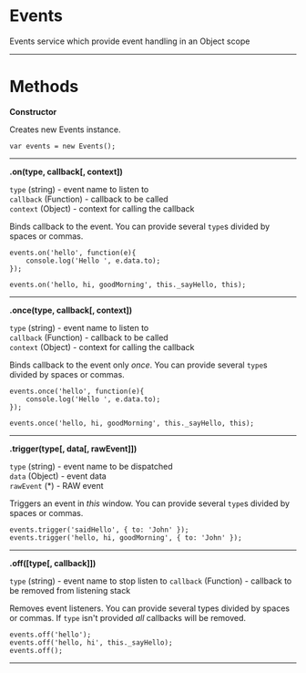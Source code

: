 Events
===

Events service which provide event handling in an Object scope

---

Methods
=======

**Constructor**

Creates new Events instance.

    var events = new Events();

---

**.on(type, callback[, context])**

`type` (string) - event name to listen to  
`callback` (Function) - callback to be called  
`context` (Object) - context for calling the callback  

Binds callback to the event. You can provide several `type`s divided by spaces or commas.

    events.on('hello', function(e){
        console.log('Hello ', e.data.to);
    });

    events.on('hello, hi, goodMorning', this._sayHello, this);

---

**.once(type, callback[, context])**

`type` (string) - event name to listen to  
`callback` (Function) - callback to be called  
`context` (Object) - context for calling the callback  

Binds callback to the event only *once*. You can provide several `type`s divided by spaces or commas.

    events.once('hello', function(e){
        console.log('Hello ', e.data.to);
    });

    events.once('hello, hi, goodMorning', this._sayHello, this);

---

**.trigger(type[, data[, rawEvent]])**

`type` (string) - event name to be dispatched  
`data` (Object) - event data  
`rawEvent` (*) - RAW event  

Triggers an event in *this* window. You can provide several `type`s divided by spaces or commas.

    events.trigger('saidHello', { to: 'John' });
    events.trigger('hello, hi, goodMorning', { to: 'John' });

---

**.off([type[, callback]])**

`type` (string) - event name to stop listen to
`callback` (Function) - callback to be removed from listening stack

 Removes event listeners. You can provide several types divided by spaces or commas. If `type` isn't provided *all* callbacks will be removed.

    events.off('hello');
    events.off('hello, hi', this._sayHello);
    events.off();

---
